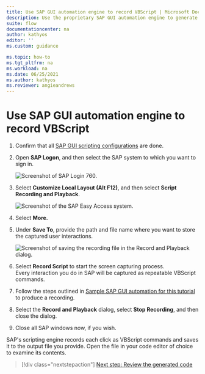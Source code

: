 ```yaml
---
title: Use SAP GUI automation engine to record VBScript | Microsoft Docs
description: Use the proprietary SAP GUI automation engine to generate VBScript output from recorded user interactions.
suite: flow
documentationcenter: na
author: kathyos
editor: ''
ms.custom: guidance

ms.topic: how-to
ms.tgt_pltfrm: na
ms.workload: na
ms.date: 06/25/2021
ms.author: kathyos
ms.reviewer: angieandrews
---
```


# Use SAP GUI automation engine to record VBScript

1. Confirm that all [SAP GUI scripting configurations](./prerequisites.md#sap-gui-scripting-configuration) are done.

1. Open **SAP Logon**, and then select the SAP system to which you want to sign in.

   ![Screenshot of SAP Login 760.](media/SAP-login-760.png)

1. Select **Customize Local Layout (Alt F12)**, and then select **Script Recording and Playback**.

   ![Screenshot of the SAP Easy Access system.](media/SAP-easy-access-system.png)

1. Select **More.**

1. Under **Save To**, provide the path and file name where you want to store the captured user interactions.

   ![Screenshot of saving the recording file in the Record and Playback dialog.](media/saving-recording-file.png)

1. Select **Record Script** to start the screen capturing process.  
    Every interaction you do in SAP will be captured as repeatable VBScript commands.

1. Follow the steps outlined in [Sample SAP GUI automation for this tutorial](sample-sap-scenario.md) to produce a recording.

1. Select the **Record and Playback** dialog, select **Stop Recording**, and then close the dialog.

1. Close all SAP windows now, if you wish.

SAP's scripting engine records each click as VBScript commands and saves it to the output file you provide. Open the file in your code editor of choice to examine its contents.

> [!div class="nextstepaction"]
> [Next step: Review the generated code](reviewing-generated-code.md)
